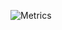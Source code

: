 ![Metrics](https://metrics.lecoq.io/chirag3003?template=classic&languages=1&introduction=1&lines=1&gists=1&achievements=1&pagespeed=1&activity=1&isocalendar=1&notable=1&isocalendar.duration=half-year&languages.limit=8&languages.sections=most-used&languages.colors=github&languages.threshold=0%25&languages.indepth=false&languages.analysis.timeout=15&languages.categories=markup%2C%20programming&languages.recent.categories=markup%2C%20programming&languages.recent.load=300&languages.recent.days=14&introduction.title=true&activity.limit=5&activity.load=300&activity.days=14&activity.filter=all&activity.visibility=all&activity.timestamps=false&achievements.threshold=C&achievements.secrets=true&achievements.display=detailed&achievements.limit=0&notable.from=organization&notable.repositories=false&pagespeed.url=https%3A%2F%2Fchirag.codes&pagespeed.detailed=false&pagespeed.screenshot=false&config.timezone=Asia%2FCalcutta)

